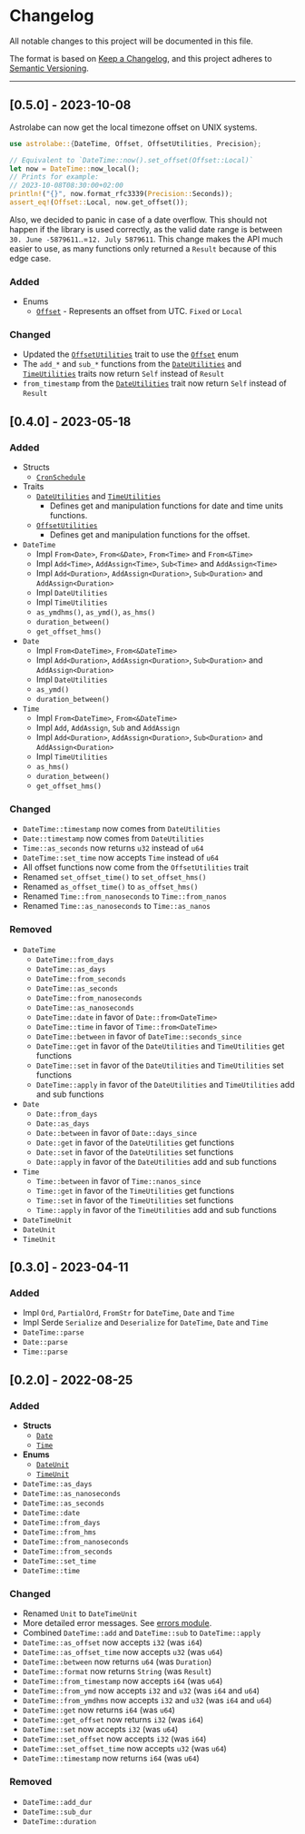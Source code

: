 # Changelog
All notable changes to this project will be documented in this file.

The format is based on [Keep a Changelog](https://keepachangelog.com/en/1.0.0/),
and this project adheres to [Semantic Versioning](https://semver.org/spec/v2.0.0.html).

---

## [0.5.0] - 2023-10-08
Astrolabe can now get the local timezone offset on UNIX systems.
```rust
use astrolabe::{DateTime, Offset, OffsetUtilities, Precision};

// Equivalent to `DateTime::now().set_offset(Offset::Local)`
let now = DateTime::now_local();
// Prints for example:
// 2023-10-08T08:30:00+02:00
println!("{}", now.format_rfc3339(Precision::Seconds));
assert_eq!(Offset::Local, now.get_offset());
```

Also, we decided to panic in case of a date overflow. This should not happen if the library is used correctly, as the valid date range is between `30. June -5879611`..=`12. July 5879611`. This change makes the API much easier to use, as many functions only returned a `Result` because of this edge case.

### Added
- Enums
  - [`Offset`](https://docs.rs/astrolabe/0.5.0/astrolabe/enum.Offset.html) - Represents an offset from UTC. `Fixed` or `Local`

### Changed
- Updated the [`OffsetUtilities`](https://docs.rs/astrolabe/0.5.0/astrolabe/trait.OffsetUtilities.html) trait to use the [`Offset`](https://docs.rs/astrolabe/0.5.0/astrolabe/enum.Offset.html) enum
- The `add_*` and `sub_*` functions from the [`DateUtilities`](https://docs.rs/astrolabe/0.5.0/astrolabe/trait.DateUtilities.html) and [`TimeUtilities`](https://docs.rs/astrolabe/0.5.0/astrolabe/trait.TimeUtilities.html) traits now return `Self` instead of `Result`
- `from_timestamp` from the [`DateUtilities`](https://docs.rs/astrolabe/0.5.0/astrolabe/trait.DateUtilities.html) trait now return `Self` instead of `Result`

## [0.4.0] - 2023-05-18
### Added
- Structs
  - [`CronSchedule`](https://docs.rs/astrolabe/0.4.0/astrolabe/struct.CronSchedule.html)
- Traits
  - [`DateUtilities`](https://docs.rs/astrolabe/0.4.0/astrolabe/trait.DateUtilities.html) and [`TimeUtilities`](https://docs.rs/astrolabe/0.4.0/astrolabe/trait.TimeUtilities.html)
    - Defines get and manipulation functions for date and time units functions.
  - [`OffsetUtilities`](https://docs.rs/astrolabe/0.4.0/astrolabe/trait.OffsetUtilities.html)
    - Defines get and manipulation functions for the offset.
- `DateTime`
  - Impl `From<Date>`, `From<&Date>`, `From<Time>` and `From<&Time>`
  - Impl `Add<Time>`, `AddAssign<Time>`, `Sub<Time>` and `AddAssign<Time>`
  - Impl `Add<Duration>`, `AddAssign<Duration>`, `Sub<Duration>` and `AddAssign<Duration>`
  - Impl `DateUtilities`
  - Impl `TimeUtilities`
  - `as_ymdhms()`, `as_ymd()`, `as_hms()`
  - `duration_between()`
  - `get_offset_hms()`
- `Date`
  - Impl `From<DateTime>`, `From<&DateTime>`
  - Impl `Add<Duration>`, `AddAssign<Duration>`, `Sub<Duration>` and `AddAssign<Duration>`
  - Impl `DateUtilities`
  - `as_ymd()`
  - `duration_between()`
- `Time`
  - Impl `From<DateTime>`, `From<&DateTime>`
  - Impl `Add`, `AddAssign`, `Sub` and `AddAssign`
  - Impl `Add<Duration>`, `AddAssign<Duration>`, `Sub<Duration>` and `AddAssign<Duration>`
  - Impl `TimeUtilities`
  - `as_hms()`
  - `duration_between()`
  - `get_offset_hms()`

### Changed
- `DateTime::timestamp` now comes from `DateUtilities`
- `Date::timestamp` now comes from `DateUtilities`
- `Time::as_seconds` now returns `u32` instead of `u64`
- `DateTime::set_time` now accepts `Time` instead of `u64`
- All offset functions now come from the `OffsetUtilities` trait
- Renamed `set_offset_time()` to `set_offset_hms()`
- Renamed `as_offset_time()` to `as_offset_hms()`
- Renamed `Time::from_nanoseconds` to `Time::from_nanos`
- Renamed `Time::as_nanoseconds` to `Time::as_nanos`

### Removed
- `DateTime`
  - `DateTime::from_days`
  - `DateTime::as_days`
  - `DateTime::from_seconds`
  - `DateTime::as_seconds`
  - `DateTime::from_nanoseconds`
  - `DateTime::as_nanoseconds`
  - `DateTime::date` in favor of `Date::from<DateTime>`
  - `DateTime::time` in favor of `Time::from<DateTime>`
  - `DateTime::between` in favor of `DateTime::seconds_since`
  - `DateTime::get` in favor of the `DateUtilities` and `TimeUtilities` get functions
  - `DateTime::set` in favor of the `DateUtilities` and `TimeUtilities` set functions
  - `DateTime::apply` in favor of the `DateUtilities` and `TimeUtilities` add and sub functions
- `Date`
  - `Date::from_days`
  - `Date::as_days`
  - `Date::between` in favor of `Date::days_since`
  - `Date::get` in favor of the `DateUtilities` get functions
  - `Date::set` in favor of the `DateUtilities` set functions
  - `Date::apply` in favor of the `DateUtilities` add and sub functions
- `Time`
  - `Time::between` in favor of `Time::nanos_since`
  - `Time::get` in favor of the `TimeUtilities` get functions
  - `Time::set` in favor of the `TimeUtilities` set functions
  - `Time::apply` in favor of the `TimeUtilities` add and sub functions
- `DateTimeUnit`
- `DateUnit`
- `TimeUnit`

## [0.3.0] - 2023-04-11
### Added
- Impl `Ord`, `PartialOrd`, `FromStr` for `DateTime`, `Date` and `Time`
- Impl Serde `Serialize` and `Deserialize` for `DateTime`, `Date` and `Time`
- `DateTime::parse`
- `Date::parse`
- `Time::parse`

## [0.2.0] - 2022-08-25
### Added
- **Structs**
  - [`Date`](https://docs.rs/astrolabe/0.2.0/astrolabe/struct.Date.html)
  - [`Time`](https://docs.rs/astrolabe/0.2.0/astrolabe/struct.Time.html)
- **Enums**
  - [`DateUnit`](https://docs.rs/astrolabe/0.2.0/astrolabe/enum.DateUnit.html)
  - [`TimeUnit`](https://docs.rs/astrolabe/0.2.0/astrolabe/enum.TimeUnit.html)
- `DateTime::as_days`
- `DateTime::as_nanoseconds`
- `DateTime::as_seconds`
- `DateTime::date`
- `DateTime::from_days`
- `DateTime::from_hms`
- `DateTime::from_nanoseconds`
- `DateTime::from_seconds`
- `DateTime::set_time`
- `DateTime::time`

### Changed
- Renamed `Unit` to `DateTimeUnit`
- More detailed error messages. See [errors module](https://docs.rs/astrolabe/0.2.0/astrolabe/errors/index.html).
- Combined `DateTime::add` and `DateTime::sub` to `DateTime::apply`
- `DateTime::as_offset` now accepts `i32` (was `i64`)
- `DateTime::as_offset_time` now accepts `u32` (was `u64`)
- `DateTime::between` now returns `u64` (was `Duration`)
- `DateTime::format` now returns `String` (was `Result`)
- `DateTime::from_timestamp` now accepts `i64` (was `u64`)
- `DateTime::from_ymd` now accepts `i32` and `u32` (was `i64` and `u64`)
- `DateTime::from_ymdhms` now accepts `i32` and `u32` (was `i64` and `u64`)
- `DateTime::get` now returns `i64` (was `u64`)
- `DateTime::get_offset` now returns `i32` (was `i64`)
- `DateTime::set` now accepts `i32` (was `u64`)
- `DateTime::set_offset` now accepts `i32` (was `i64`)
- `DateTime::set_offset_time` now accepts `u32` (was `u64`)
- `DateTime::timestamp` now returns `i64` (was `u64`)

### Removed
- `DateTime::add_dur`
- `DateTime::sub_dur`
- `DateTime::duration`
